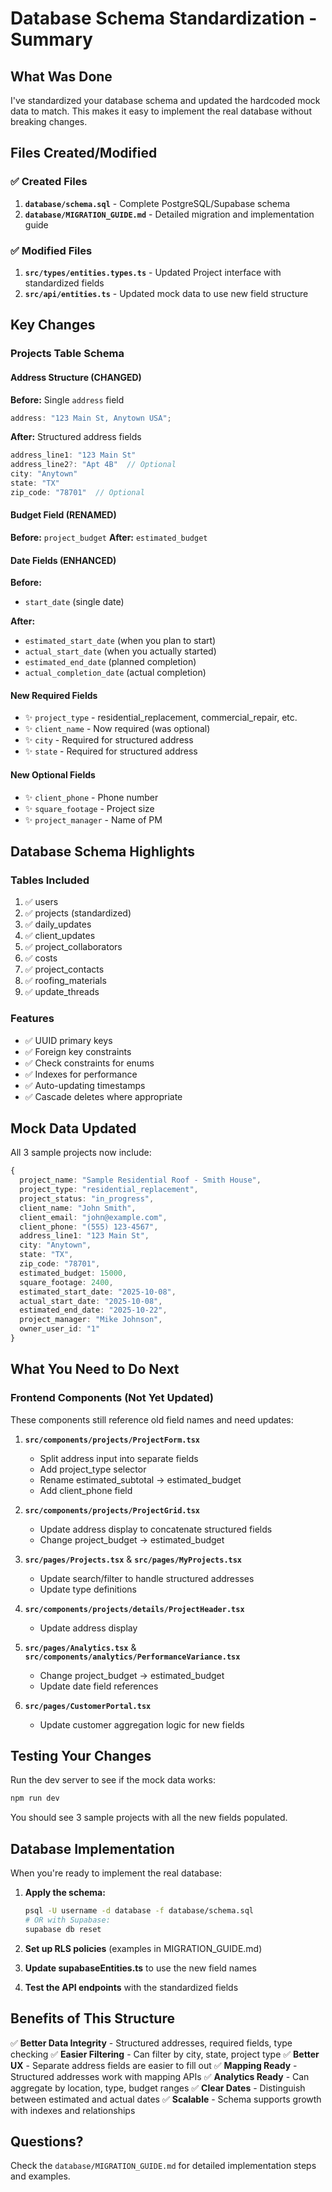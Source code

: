 # Database Schema Standardization - Summary

## What Was Done

I've standardized your database schema and updated the hardcoded mock data to match. This makes it easy to implement the real database without breaking changes.

## Files Created/Modified

### ✅ Created Files

1. **`database/schema.sql`** - Complete PostgreSQL/Supabase schema
2. **`database/MIGRATION_GUIDE.md`** - Detailed migration and implementation guide

### ✅ Modified Files

1. **`src/types/entities.types.ts`** - Updated Project interface with standardized fields
2. **`src/api/entities.ts`** - Updated mock data to use new field structure

## Key Changes

### Projects Table Schema

#### Address Structure (CHANGED)

**Before:** Single `address` field

```typescript
address: "123 Main St, Anytown USA";
```

**After:** Structured address fields

```typescript
address_line1: "123 Main St"
address_line2?: "Apt 4B"  // Optional
city: "Anytown"
state: "TX"
zip_code: "78701"  // Optional
```

#### Budget Field (RENAMED)

**Before:** `project_budget`
**After:** `estimated_budget`

#### Date Fields (ENHANCED)

**Before:**

- `start_date` (single date)

**After:**

- `estimated_start_date` (when you plan to start)
- `actual_start_date` (when you actually started)
- `estimated_end_date` (planned completion)
- `actual_completion_date` (actual completion)

#### New Required Fields

- ✨ `project_type` - residential_replacement, commercial_repair, etc.
- ✨ `client_name` - Now required (was optional)
- ✨ `city` - Required for structured address
- ✨ `state` - Required for structured address

#### New Optional Fields

- ✨ `client_phone` - Phone number
- ✨ `square_footage` - Project size
- ✨ `project_manager` - Name of PM

## Database Schema Highlights

### Tables Included

1. ✅ users
2. ✅ projects (standardized)
3. ✅ daily_updates
4. ✅ client_updates
5. ✅ project_collaborators
6. ✅ costs
7. ✅ project_contacts
8. ✅ roofing_materials
9. ✅ update_threads

### Features

- ✅ UUID primary keys
- ✅ Foreign key constraints
- ✅ Check constraints for enums
- ✅ Indexes for performance
- ✅ Auto-updating timestamps
- ✅ Cascade deletes where appropriate

## Mock Data Updated

All 3 sample projects now include:

```typescript
{
  project_name: "Sample Residential Roof - Smith House",
  project_type: "residential_replacement",
  project_status: "in_progress",
  client_name: "John Smith",
  client_email: "john@example.com",
  client_phone: "(555) 123-4567",
  address_line1: "123 Main St",
  city: "Anytown",
  state: "TX",
  zip_code: "78701",
  estimated_budget: 15000,
  square_footage: 2400,
  estimated_start_date: "2025-10-08",
  actual_start_date: "2025-10-08",
  estimated_end_date: "2025-10-22",
  project_manager: "Mike Johnson",
  owner_user_id: "1"
}
```

## What You Need to Do Next

### Frontend Components (Not Yet Updated)

These components still reference old field names and need updates:

1. **`src/components/projects/ProjectForm.tsx`**

   - Split address input into separate fields
   - Add project_type selector
   - Rename estimated_subtotal → estimated_budget
   - Add client_phone field

2. **`src/components/projects/ProjectGrid.tsx`**

   - Update address display to concatenate structured fields
   - Change project_budget → estimated_budget

3. **`src/pages/Projects.tsx`** & **`src/pages/MyProjects.tsx`**

   - Update search/filter to handle structured addresses
   - Update type definitions

4. **`src/components/projects/details/ProjectHeader.tsx`**

   - Update address display

5. **`src/pages/Analytics.tsx`** & **`src/components/analytics/PerformanceVariance.tsx`**

   - Change project_budget → estimated_budget
   - Update date field references

6. **`src/pages/CustomerPortal.tsx`**
   - Update customer aggregation logic for new fields

## Testing Your Changes

Run the dev server to see if the mock data works:

```bash
npm run dev
```

You should see 3 sample projects with all the new fields populated.

## Database Implementation

When you're ready to implement the real database:

1. **Apply the schema:**

   ```bash
   psql -U username -d database -f database/schema.sql
   # OR with Supabase:
   supabase db reset
   ```

2. **Set up RLS policies** (examples in MIGRATION_GUIDE.md)

3. **Update supabaseEntities.ts** to use the new field names

4. **Test the API endpoints** with the standardized fields

## Benefits of This Structure

✅ **Better Data Integrity** - Structured addresses, required fields, type checking
✅ **Easier Filtering** - Can filter by city, state, project type
✅ **Better UX** - Separate address fields are easier to fill out
✅ **Mapping Ready** - Structured addresses work with mapping APIs
✅ **Analytics Ready** - Can aggregate by location, type, budget ranges
✅ **Clear Dates** - Distinguish between estimated and actual dates
✅ **Scalable** - Schema supports growth with indexes and relationships

## Questions?

Check the `database/MIGRATION_GUIDE.md` for detailed implementation steps and examples.
